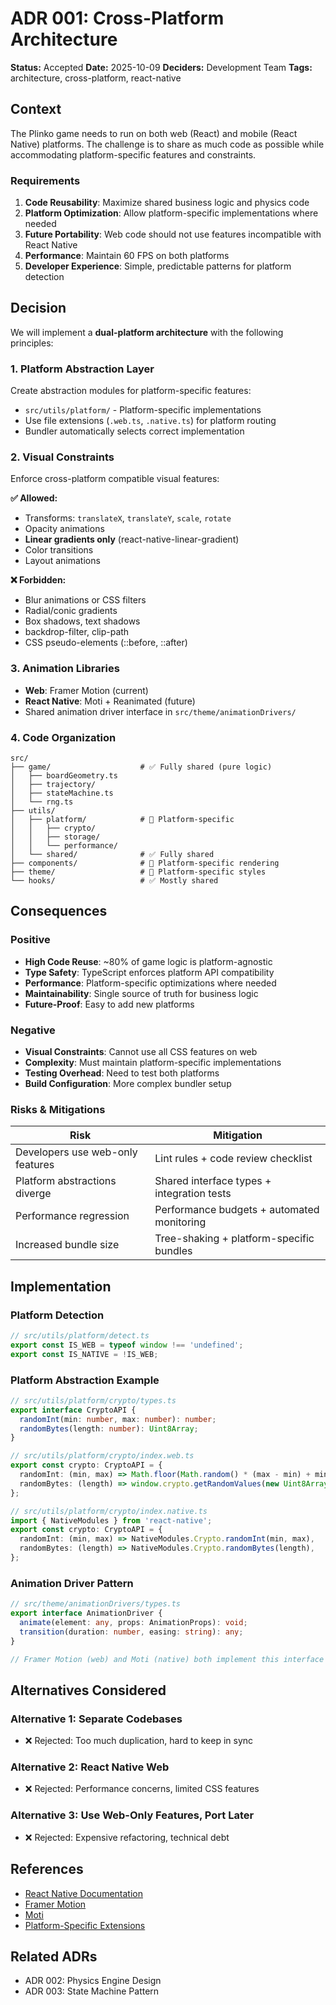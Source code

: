 # ADR 001: Cross-Platform Architecture

**Status:** Accepted
**Date:** 2025-10-09
**Deciders:** Development Team
**Tags:** architecture, cross-platform, react-native

## Context

The Plinko game needs to run on both web (React) and mobile (React Native) platforms. The challenge is to share as much code as possible while accommodating platform-specific features and constraints.

### Requirements
1. **Code Reusability**: Maximize shared business logic and physics code
2. **Platform Optimization**: Allow platform-specific implementations where needed
3. **Future Portability**: Web code should not use features incompatible with React Native
4. **Performance**: Maintain 60 FPS on both platforms
5. **Developer Experience**: Simple, predictable patterns for platform detection

## Decision

We will implement a **dual-platform architecture** with the following principles:

### 1. Platform Abstraction Layer
Create abstraction modules for platform-specific features:
- `src/utils/platform/` - Platform-specific implementations
- Use file extensions (`.web.ts`, `.native.ts`) for platform routing
- Bundler automatically selects correct implementation

### 2. Visual Constraints
Enforce cross-platform compatible visual features:

**✅ Allowed:**
- Transforms: `translateX`, `translateY`, `scale`, `rotate`
- Opacity animations
- **Linear gradients only** (react-native-linear-gradient)
- Color transitions
- Layout animations

**❌ Forbidden:**
- Blur animations or CSS filters
- Radial/conic gradients
- Box shadows, text shadows
- backdrop-filter, clip-path
- CSS pseudo-elements (::before, ::after)

### 3. Animation Libraries
- **Web**: Framer Motion (current)
- **React Native**: Moti + Reanimated (future)
- Shared animation driver interface in `src/theme/animationDrivers/`

### 4. Code Organization
```
src/
├── game/                    # ✅ Fully shared (pure logic)
│   ├── boardGeometry.ts
│   ├── trajectory/
│   ├── stateMachine.ts
│   └── rng.ts
├── utils/
│   ├── platform/            # 🔀 Platform-specific
│   │   ├── crypto/
│   │   ├── storage/
│   │   └── performance/
│   └── shared/              # ✅ Fully shared
├── components/              # 🔀 Platform-specific rendering
├── theme/                   # 🔀 Platform-specific styles
└── hooks/                   # ✅ Mostly shared
```

## Consequences

### Positive
- **High Code Reuse**: ~80% of game logic is platform-agnostic
- **Type Safety**: TypeScript enforces platform API compatibility
- **Performance**: Platform-specific optimizations where needed
- **Maintainability**: Single source of truth for business logic
- **Future-Proof**: Easy to add new platforms

### Negative
- **Visual Constraints**: Cannot use all CSS features on web
- **Complexity**: Must maintain platform-specific implementations
- **Testing Overhead**: Need to test both platforms
- **Build Configuration**: More complex bundler setup

### Risks & Mitigations

| Risk | Mitigation |
|------|------------|
| Developers use web-only features | Lint rules + code review checklist |
| Platform abstractions diverge | Shared interface types + integration tests |
| Performance regression | Performance budgets + automated monitoring |
| Increased bundle size | Tree-shaking + platform-specific bundles |

## Implementation

### Platform Detection
```typescript
// src/utils/platform/detect.ts
export const IS_WEB = typeof window !== 'undefined';
export const IS_NATIVE = !IS_WEB;
```

### Platform Abstraction Example
```typescript
// src/utils/platform/crypto/types.ts
export interface CryptoAPI {
  randomInt(min: number, max: number): number;
  randomBytes(length: number): Uint8Array;
}

// src/utils/platform/crypto/index.web.ts
export const crypto: CryptoAPI = {
  randomInt: (min, max) => Math.floor(Math.random() * (max - min) + min),
  randomBytes: (length) => window.crypto.getRandomValues(new Uint8Array(length)),
};

// src/utils/platform/crypto/index.native.ts
import { NativeModules } from 'react-native';
export const crypto: CryptoAPI = {
  randomInt: (min, max) => NativeModules.Crypto.randomInt(min, max),
  randomBytes: (length) => NativeModules.Crypto.randomBytes(length),
};
```

### Animation Driver Pattern
```typescript
// src/theme/animationDrivers/types.ts
export interface AnimationDriver {
  animate(element: any, props: AnimationProps): void;
  transition(duration: number, easing: string): any;
}

// Framer Motion (web) and Moti (native) both implement this interface
```

## Alternatives Considered

### Alternative 1: Separate Codebases
- ❌ Rejected: Too much duplication, hard to keep in sync

### Alternative 2: React Native Web
- ❌ Rejected: Performance concerns, limited CSS features

### Alternative 3: Use Web-Only Features, Port Later
- ❌ Rejected: Expensive refactoring, technical debt

## References

- [React Native Documentation](https://reactnative.dev/)
- [Framer Motion](https://www.framer.com/motion/)
- [Moti](https://moti.fyi/)
- [Platform-Specific Extensions](https://reactnative.dev/docs/platform-specific-code)

## Related ADRs
- ADR 002: Physics Engine Design
- ADR 003: State Machine Pattern
